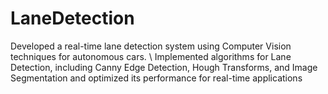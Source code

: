 # LaneDetection
Developed a real-time lane detection system using Computer Vision techniques for autonomous cars.
\\
Implemented algorithms for Lane Detection, including Canny Edge Detection, Hough Transforms, and
Image Segmentation and optimized its performance for real-time applications
